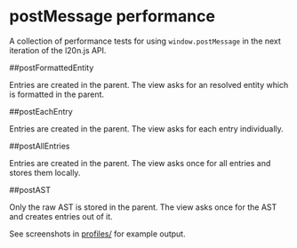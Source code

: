 postMessage performance
======================

A collection of performance tests for using `window.postMessage` in the next 
iteration of the l20n.js API.

##postFormattedEntity

Entries are created in the parent.  The view asks for an resolved entity which 
is formatted in the parent.

##postEachEntry

Entries are created in the parent.  The view asks for each entry individually.

##postAllEntries

Entries are created in the parent.  The view asks once for all entries and 
stores them locally.

##postAST

Only the raw AST is stored in the parent.  The view asks once for the AST and 
creates entries out of it.

See screenshots in [profiles/][] for example output.

[profiles/]: https://github.com/stasm/postMessage-l10n/tree/master/profiles
